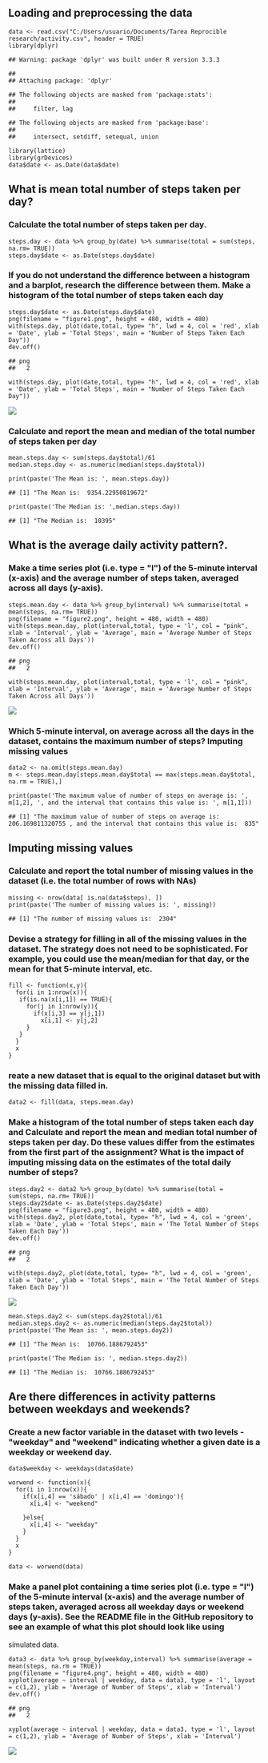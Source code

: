 Loading and preprocessing the data
----------------------------------

    data <- read.csv("C:/Users/usuario/Documents/Tarea Reprocible research/activity.csv", header = TRUE)
    library(dplyr)

    ## Warning: package 'dplyr' was built under R version 3.3.3

    ## 
    ## Attaching package: 'dplyr'

    ## The following objects are masked from 'package:stats':
    ## 
    ##     filter, lag

    ## The following objects are masked from 'package:base':
    ## 
    ##     intersect, setdiff, setequal, union

    library(lattice)
    library(grDevices)
    data$date <- as.Date(data$date)

What is mean total number of steps taken per day?
-------------------------------------------------

### Calculate the total number of steps taken per day.

    steps.day <- data %>% group_by(date) %>% summarise(total = sum(steps, na.rm= TRUE))
    steps.day$date <- as.Date(steps.day$date)

### If you do not understand the difference between a histogram and a barplot, research the difference between them. Make a histogram of the total number of steps taken each day

    steps.day$date <- as.Date(steps.day$date)
    png(filename = "figure1.png", height = 480, width = 480)
    with(steps.day, plot(date,total, type= "h", lwd = 4, col = 'red', xlab = 'Date', ylab = 'Total Steps', main = "Number of Steps Taken Each Day"))
    dev.off()

    ## png 
    ##   2

    with(steps.day, plot(date,total, type= "h", lwd = 4, col = 'red', xlab = 'Date', ylab = 'Total Steps', main = "Number of Steps Taken Each Day"))

![](Peer_Assignament_1_files/figure-markdown_strict/unnamed-chunk-3-1.png)

### Calculate and report the mean and median of the total number of steps taken per day

    mean.steps.day <- sum(steps.day$total)/61
    median.steps.day <- as.numeric(median(steps.day$total))

    print(paste('The Mean is: ', mean.steps.day))

    ## [1] "The Mean is:  9354.22950819672"

    print(paste('The Median is: ',median.steps.day))

    ## [1] "The Median is:  10395"

What is the average daily activity pattern?.
--------------------------------------------

### Make a time series plot (i.e. type = "l") of the 5-minute interval (x-axis) and the average number of steps taken, averaged across all days (y-axis).

    steps.mean.day <- data %>% group_by(interval) %>% summarise(total = mean(steps, na.rm= TRUE))
    png(filename = "figure2.png", height = 480, width = 480)
    with(steps.mean.day, plot(interval,total, type = 'l', col = "pink", xlab = 'Interval', ylab = 'Average', main = 'Average Number of Steps Taken Across all Days'))
    dev.off()

    ## png 
    ##   2

    with(steps.mean.day, plot(interval,total, type = 'l', col = "pink", xlab = 'Interval', ylab = 'Average', main = 'Average Number of Steps Taken Across all Days'))

![](Peer_Assignament_1_files/figure-markdown_strict/unnamed-chunk-5-1.png)

### Which 5-minute interval, on average across all the days in the dataset, contains the maximum number of steps? Imputing missing values

    data2 <- na.omit(steps.mean.day)
    m <- steps.mean.day[steps.mean.day$total == max(steps.mean.day$total, na.rm = TRUE),]

    print(paste('The maximum value of number of steps on average is: ', m[1,2], ', and the interval that contains this value is: ', m[1,1]))

    ## [1] "The maximum value of number of steps on average is:  206.169811320755 , and the interval that contains this value is:  835"

Imputing missing values
-----------------------

### Calculate and report the total number of missing values in the dataset (i.e. the total number of rows with NAs)

    missing <- nrow(data[ is.na(data$steps), ])
    print(paste('The number of missing values is: ', missing))

    ## [1] "The number of missing values is:  2304"

### Devise a strategy for filling in all of the missing values in the dataset. The strategy does not need to be sophisticated. For example, you could use the mean/median for that day, or the mean for that 5-minute interval, etc.

    fill <- function(x,y){
      for(i in 1:nrow(x)){
       if(is.na(x[i,1]) == TRUE){
         for(j in 1:nrow(y)){
           if(x[i,3] == y[j,1])
             x[i,1] <- y[j,2]
         }
       }
      }
      x
    }

### reate a new dataset that is equal to the original dataset but with the missing data filled in.

    data2 <- fill(data, steps.mean.day)

### Make a histogram of the total number of steps taken each day and Calculate and report the mean and median total number of steps taken per day. Do these values differ from the estimates from the first part of the assignment? What is the impact of imputing missing data on the estimates of the total daily number of steps?

    steps.day2 <- data2 %>% group_by(date) %>% summarise(total = sum(steps, na.rm= TRUE))
    steps.day2$date <- as.Date(steps.day2$date)
    png(filename = "figure3.png", height = 480, width = 480)
    with(steps.day2, plot(date,total, type= "h", lwd = 4, col = 'green', xlab = 'Date', ylab = 'Total Steps', main = 'The Total Number of Steps Taken Each Day'))
    dev.off()

    ## png 
    ##   2

    with(steps.day2, plot(date,total, type= "h", lwd = 4, col = 'green', xlab = 'Date', ylab = 'Total Steps', main = 'The Total Number of Steps Taken Each Day'))

![](Peer_Assignament_1_files/figure-markdown_strict/unnamed-chunk-10-1.png)

    mean.steps.day2 <- sum(steps.day2$total)/61
    median.steps.day2 <- as.numeric(median(steps.day2$total))
    print(paste('The Mean is: ', mean.steps.day2))

    ## [1] "The Mean is:  10766.1886792453"

    print(paste('The Median is: ', median.steps.day2))

    ## [1] "The Median is:  10766.1886792453"

Are there differences in activity patterns between weekdays and weekends?
-------------------------------------------------------------------------

### Create a new factor variable in the dataset with two levels - "weekday" and "weekend" indicating whether a given date is a weekday or weekend day.

    data$weekday <- weekdays(data$date)

    worwend <- function(x){
      for(i in 1:nrow(x)){
        if(x[i,4] == 'sábado' | x[i,4] == 'domingo'){
          x[i,4] <- "weekend"
          
        }else{
          x[i,4] <- "weekday"
        }
      }
      x
    }

    data <- worwend(data)

### Make a panel plot containing a time series plot (i.e. type = "l") of the 5-minute interval (x-axis) and the average number of steps taken, averaged across all weekday days or weekend days (y-axis). See the README file in the GitHub repository to see an example of what this plot should look like using

simulated data.

    data3 <- data %>% group_by(weekday,interval) %>% summarise(average = mean(steps, na.rm = TRUE))
    png(filename = "figure4.png", height = 480, width = 480)
    xyplot(average ~ interval | weekday, data = data3, type = 'l', layout = c(1,2), ylab = 'Average of Number of Steps', xlab = 'Interval')
    dev.off()

    ## png 
    ##   2

    xyplot(average ~ interval | weekday, data = data3, type = 'l', layout = c(1,2), ylab = 'Average of Number of Steps', xlab = 'Interval')

![](Peer_Assignament_1_files/figure-markdown_strict/unnamed-chunk-13-1.png)

